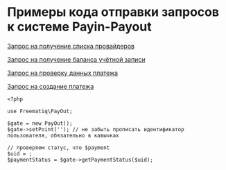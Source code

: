 # Примеры кода отправки запросов к системе Payin-Payout

[Запрос на получение списка провайдеров](GetProvidersExample.md)

[Запрос на получение баланса учётной записи](GetBalanceExample.md)

[Запрос на проверку данных платежа](VerifyPaymentExample.md)

[Запрос на создание платежа](CreatePaymentExample.md)

```
<?php

use Freematiq\PayOut;

$gate = new PayOut();
$gate->setPoint(''); //	не забыть прописать идентификатор пользователя, обязательно в кавычках

// проверяем статус, что $payment
$uid = ;
$paymentStatus = $gate->getPaymentStatus($uid);
```
